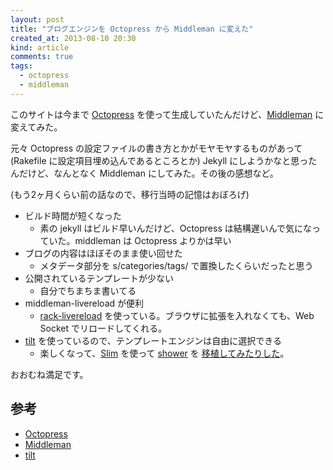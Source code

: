 ```yaml
---
layout: post
title: "ブログエンジンを Octopress から Middleman に変えた"
created_at: 2013-08-10 20:30
kind: article
comments: true
tags:
  - octopress
  - middleman
---
```


このサイトは今まで [Octopress] を使って生成していたんだけど、[Middleman] に変えてみた。

<!-- more -->

元々 Octopress の設定ファイルの書き方とかがモヤモヤするものがあって(Rakefile に設定項目埋め込んであるところとか) Jekyll にしようかなと思ったんだけど、なんとなく Middleman にしてみた。その後の感想など。

(もう2ヶ月くらい前の話なので、移行当時の記憶はおぼろげ)

- ビルド時間が短くなった
  - 素の jekyll はビルド早いんだけど、Octopress は結構遅いんで気になっていた。middleman は Octopress よりかは早い
- ブログの内容はほぼそのまま使い回せた
  - メタデータ部分を s/categories/tags/ で置換したくらいだったと思う
- 公開されているテンプレートが少ない
  - 自分でちまちま書いてる
- middleman-livereload が便利
  - [rack-livereload](https://github.com/johnbintz/rack-livereload) を使っている。ブラウザに拡張を入れなくても、Web Socket でリロードしてくれる。
- [tilt] を使っているので、テンプレートエンジンは自由に選択できる
  - 楽しくなって、[Slim](http://slim-lang.com/) を使って [shower](https://github.com/shower/shower) を [移植してみたりした](https://github.com/f440/middleman-miwer)。

おおむね満足です。

## 参考
- [Octopress][]
- [Middleman][]
- [tilt][]

[Octopress]: http://octopress.org/
[Middleman]: http://middlemanapp.com/
[tilt]: https://github.com/rtomayko/tilt
